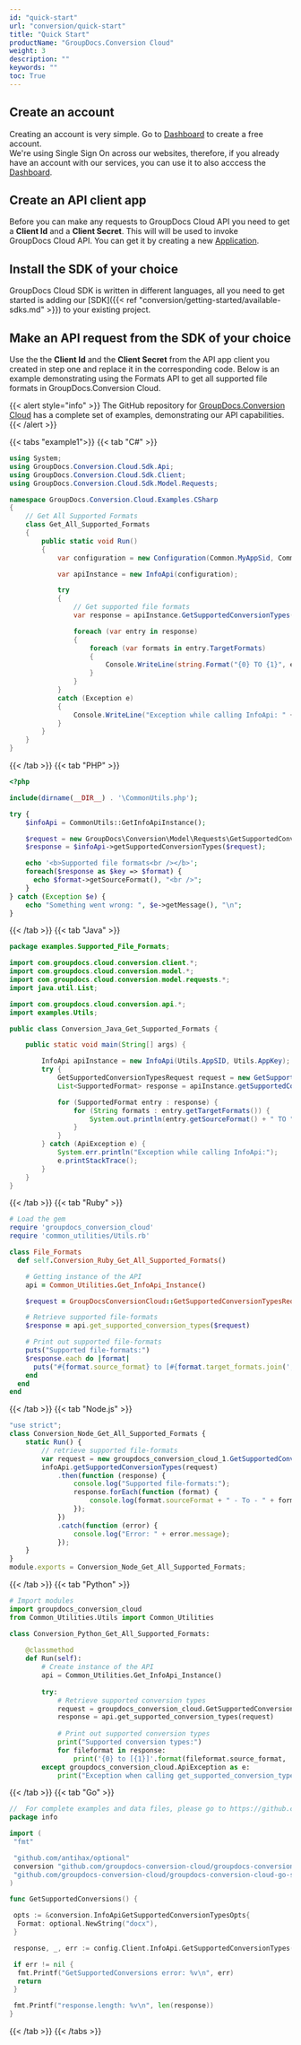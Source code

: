 ```yaml
---
id: "quick-start"
url: "conversion/quick-start"
title: "Quick Start"
productName: "GroupDocs.Conversion Cloud"
weight: 3
description: ""
keywords: ""
toc: True
---
```


## Create an account

Creating an account is very simple. Go to [Dashboard](https://dashboard.groupdocs.cloud) to create a free account.\
We're using Single Sign On across our websites, therefore, if you already have an account with our services, you can use it to also acccess the [Dashboard](https://dashboard.groupdocs.cloud).

## Create an API client app

Before you can make any requests to GroupDocs Cloud API you need to get a **Client Id** and a **Client Secret**.
This will will be used to invoke GroupDocs Cloud API. You can get it by creating a new [Application](https://dashboard.groupdocs.cloud/applications).

## Install the SDK of your choice

GroupDocs Cloud SDK is written in different languages, all you need to get started is adding our [SDK]({{< ref "conversion/getting-started/available-sdks.md" >}}) to your existing project.

## Make an API request from the SDK of your choice

Use the the **Client Id** and the **Client Secret** from the API app client you created in step one and replace it in the corresponding code. Below is an example demonstrating using the Formats API to get all supported file formats in GroupDocs.Conversion Cloud.

{{< alert style="info" >}}
The GitHub repository for [GroupDocs.Conversion Cloud](https://github.com/groupdocs-conversion-cloud) has a complete set of examples, demonstrating our API capabilities.
{{< /alert >}}

{{< tabs "example1">}} {{< tab "C#" >}}

```csharp
using System;
using GroupDocs.Conversion.Cloud.Sdk.Api;
using GroupDocs.Conversion.Cloud.Sdk.Client;
using GroupDocs.Conversion.Cloud.Sdk.Model.Requests;

namespace GroupDocs.Conversion.Cloud.Examples.CSharp
{
    // Get All Supported Formats
    class Get_All_Supported_Formats
    {
        public static void Run()
        {
            var configuration = new Configuration(Common.MyAppSid, Common.MyAppKey);

            var apiInstance = new InfoApi(configuration);

            try
            {
                // Get supported file formats
                var response = apiInstance.GetSupportedConversionTypes(new GetSupportedConversionTypesRequest());

                foreach (var entry in response)
                {
                    foreach (var formats in entry.TargetFormats)
                    {
                        Console.WriteLine(string.Format("{0} TO {1}", entry.SourceFormat, string.Join(",", formats)));
                    }
                }
            }
            catch (Exception e)
            {
                Console.WriteLine("Exception while calling InfoApi: " + e.Message);
            }
        }
    }
}
```

{{< /tab >}} {{< tab "PHP" >}}

```php
<?php

include(dirname(__DIR__) . '\CommonUtils.php');

try {
    $infoApi = CommonUtils::GetInfoApiInstance();

    $request = new GroupDocs\Conversion\Model\Requests\GetSupportedConversionTypesRequest();
    $response = $infoApi->getSupportedConversionTypes($request);

    echo '<b>Supported file formats<br /></b>';
    foreach($response as $key => $format) {
      echo $format->getSourceFormat(), "<br />";
    }
} catch (Exception $e) {
    echo "Something went wrong: ", $e->getMessage(), "\n";
}
```

{{< /tab >}} {{< tab "Java" >}}

```java
package examples.Supported_File_Formats;

import com.groupdocs.cloud.conversion.client.*;
import com.groupdocs.cloud.conversion.model.*;
import com.groupdocs.cloud.conversion.model.requests.*;
import java.util.List;

import com.groupdocs.cloud.conversion.api.*;
import examples.Utils;

public class Conversion_Java_Get_Supported_Formats {

    public static void main(String[] args) {

        InfoApi apiInstance = new InfoApi(Utils.AppSID, Utils.AppKey);
        try {
            GetSupportedConversionTypesRequest request = new GetSupportedConversionTypesRequest();
            List<SupportedFormat> response = apiInstance.getSupportedConversionTypes(request);

            for (SupportedFormat entry : response) {
                for (String formats : entry.getTargetFormats()) {
                    System.out.println(entry.getSourceFormat() + " TO " + formats);
                }
            }
        } catch (ApiException e) {
            System.err.println("Exception while calling InfoApi:");
            e.printStackTrace();
        }
    }
}
```

{{< /tab >}} {{< tab "Ruby" >}}

```ruby
# Load the gem
require 'groupdocs_conversion_cloud'
require 'common_utilities/Utils.rb'

class File_Formats
  def self.Conversion_Ruby_Get_All_Supported_Formats()

    # Getting instance of the API
    api = Common_Utilities.Get_InfoApi_Instance()

    $request = GroupDocsConversionCloud::GetSupportedConversionTypesRequest.new()

    # Retrieve supported file-formats
    $response = api.get_supported_conversion_types($request)

    # Print out supported file-formats
    puts("Supported file-formats:")
    $response.each do |format|
      puts("#{format.source_format} to [#{format.target_formats.join(', ')}]")
    end
  end
end
```

{{< /tab >}} {{< tab "Node.js" >}}

```js
"use strict";
class Conversion_Node_Get_All_Supported_Formats {
    static Run() {
        // retrieve supported file-formats
        var request = new groupdocs_conversion_cloud_1.GetSupportedConversionTypesRequest();
        infoApi.getSupportedConversionTypes(request)
            .then(function (response) {
                console.log("Supported file-formats:");
                response.forEach(function (format) {
                    console.log(format.sourceFormat + " - To - " + format.targetFormats + "\n");
                });
            })
            .catch(function (error) {
                console.log("Error: " + error.message);
            });
    }
}
module.exports = Conversion_Node_Get_All_Supported_Formats;
```

{{< /tab >}} {{< tab "Python" >}}

```python
# Import modules
import groupdocs_conversion_cloud
from Common_Utilities.Utils import Common_Utilities

class Conversion_Python_Get_All_Supported_Formats:
    
    @classmethod
    def Run(self):
        # Create instance of the API
        api = Common_Utilities.Get_InfoApi_Instance()
        
        try:
            # Retrieve supported conversion types
            request = groupdocs_conversion_cloud.GetSupportedConversionTypesRequest()
            response = api.get_supported_conversion_types(request)
            
            # Print out supported conversion types
            print("Supported conversion types:")
            for fileformat in response:
                print('{0} to [{1}]'.format(fileformat.source_format, ', '.join(fileformat.target_formats))) 
        except groupdocs_conversion_cloud.ApiException as e:
            print("Exception when calling get_supported_conversion_types: {0}".format(e.message))
```

{{< /tab >}} {{< tab "Go" >}}

```go
//  For complete examples and data files, please go to https://github.com/groupdocs-conversion-cloud/groupdocs-conversion-cloud-go-samples
package info

import (
 "fmt"

 "github.com/antihax/optional"
 conversion "github.com/groupdocs-conversion-cloud/groupdocs-conversion-cloud-go"
 "github.com/groupdocs-conversion-cloud/groupdocs-conversion-cloud-go-samples/config"
)

func GetSupportedConversions() {

 opts := &conversion.InfoApiGetSupportedConversionTypesOpts{
  Format: optional.NewString("docx"),
 }

 response, _, err := config.Client.InfoApi.GetSupportedConversionTypes(config.Ctx, opts)

 if err != nil {
  fmt.Printf("GetSupportedConversions error: %v\n", err)
  return
 }

 fmt.Printf("response.length: %v\n", len(response))
}
```

{{< /tab >}} {{< /tabs >}}
